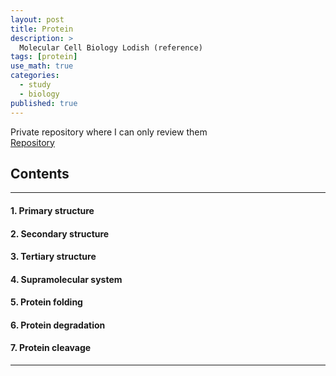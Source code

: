 ```yaml
---
layout: post
title: Protein
description: >
  Molecular Cell Biology Lodish (reference)
tags: [protein]
use_math: true
categories:
  - study
  - biology
published: true
---
```

Private repository where I can only review them<br>
[Repository](https://github.com/hyun-jin891/hidden-post-hyunjin891-github-blog/blob/master/_posts/study/biology/2022-06-25-protein.md)

## Contents
------
#### 1. Primary structure
#### 2. Secondary structure
#### 3. Tertiary structure
#### 4. Supramolecular system
#### 5. Protein folding
#### 6. Protein degradation
#### 7. Protein cleavage
-----

